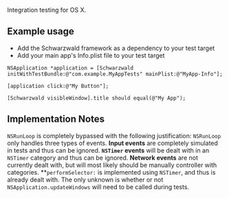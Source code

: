 Integration testing for OS X.

## Example usage

 - Add the Schwarzwald framework as a dependency to your test target
 - Add your main app's Info.plist file to your test target

```objc
NSApplication *application = [Schwarzwald initWithTestBundle:@"com.example.MyAppTests" mainPlist:@"MyApp-Info"];

[application click:@"My Button"];

[Schwarzwald visibleWindow].title should equal(@"My App");
```

## Implementation Notes

`NSRunLoop` is completely bypassed with the following justification:
`NSRunLoop` only handles three types of events.  **Input events** are
completely simulated in tests and thus can be ignored.  **`NSTimer` events**
will be dealt with in an `NSTimer` category and thus can be ignored.  **Network
events** are not currently dealt with, but will most likely should be manually
controller with categories.  **`performSelector:` is implemented using
`NSTimer`, and thus is already dealt with.  The only unknown is whether or not
`NSApplication.updateWindows` will need to be called during tests.
